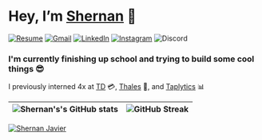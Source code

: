 # Hey, I’m [Shernan](https://shernanjavier.com/) 👋

[![Resume](https://img.shields.io/badge/Resume-%23018EF5.svg?style=flat&logo=readme&logoColor=white)](https://drive.google.com/file/d/1_qmKdsMpTXzzXtwCWYEGh90puMwCTtKa/view) 
[![Gmail](https://img.shields.io/badge/Email-%23e34d41.svg?style=flat&logo=gmail&logoColor=white)](mailto:shernanjavier@gmail.com) 
[![LinkedIn](https://img.shields.io/badge/LinkedIn-%230077B5.svg?style=flat&logo=linkedin&logoColor=white)](https://linkedin.com/in/shernanjavier)
[![Instagram](https://img.shields.io/badge/Instagram-%23E4405F.svg?style=flat&logo=Instagram&logoColor=white)](https://www.instagram.com/shernan.javier/)
![Discord](https://img.shields.io/badge/shernan-%237289DA.svg?style=flat&logo=discord&logoColor=white) 

### I'm currently finishing up school and trying to build some cool things 😎

  
I previously interned 4x at [TD](https://td.com/) 💳, [Thales](https://www.thalesgroup.com/en) 🔐, and [Taplytics](https://www.taplytics.com/) 📊

![Shernan's's GitHub stats](https://github-readme-stats.vercel.app/api?username=ShernanJ\&include_all_commits=true&rank_icon=percentile&theme=react)      |  ![GitHub Streak](https://streak-stats.demolab.com?user=ShernanJ&theme=react)
:-------------------------:|:-------------------------:

<a href="https://www.github.com/ShernanJ" target="_blank"><img src="https://komarev.com/ghpvc/?username=ShernanJ&label=Profile%20views&color=0e75b6&style=flat" alt="Shernan Javier" /></a>
